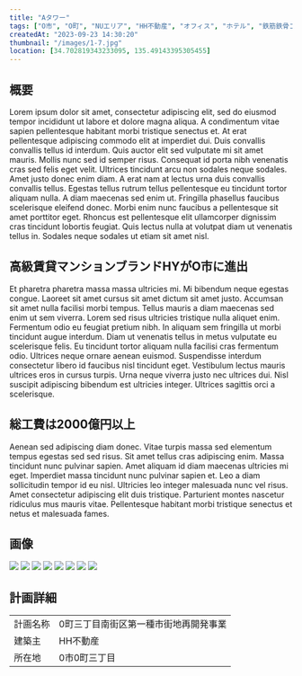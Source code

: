 ```yaml
---
title: "Aタワー"
tags: ["O市", "O町", "NUエリア", "HH不動産", "オフィス", "ホテル", "鉄筋鉄骨コンクリート"]
createdAt: "2023-09-23 14:30:20"
thumbnail: "/images/1-7.jpg"
location: [34.702819343233095, 135.49143395305455]
---
```


## 概要
Lorem ipsum dolor sit amet, consectetur adipiscing elit, sed do eiusmod tempor incididunt ut labore et dolore magna aliqua. A condimentum vitae sapien pellentesque habitant morbi tristique senectus et. At erat pellentesque adipiscing commodo elit at imperdiet dui. Duis convallis convallis tellus id interdum. Quis auctor elit sed vulputate mi sit amet mauris. Mollis nunc sed id semper risus. Consequat id porta nibh venenatis cras sed felis eget velit. Ultrices tincidunt arcu non sodales neque sodales. Amet justo donec enim diam. A erat nam at lectus urna duis convallis convallis tellus. Egestas tellus rutrum tellus pellentesque eu tincidunt tortor aliquam nulla. A diam maecenas sed enim ut. Fringilla phasellus faucibus scelerisque eleifend donec. Morbi enim nunc faucibus a pellentesque sit amet porttitor eget. Rhoncus est pellentesque elit ullamcorper dignissim cras tincidunt lobortis feugiat. Quis lectus nulla at volutpat diam ut venenatis tellus in. Sodales neque sodales ut etiam sit amet nisl.

## 高級賃貸マンションブランドHYがO市に進出
Et pharetra pharetra massa massa ultricies mi. Mi bibendum neque egestas congue. Laoreet sit amet cursus sit amet dictum sit amet justo. Accumsan sit amet nulla facilisi morbi tempus. Tellus mauris a diam maecenas sed enim ut sem viverra. Lorem sed risus ultricies tristique nulla aliquet enim. Fermentum odio eu feugiat pretium nibh. In aliquam sem fringilla ut morbi tincidunt augue interdum. Diam ut venenatis tellus in metus vulputate eu scelerisque felis. Eu tincidunt tortor aliquam nulla facilisi cras fermentum odio. Ultrices neque ornare aenean euismod. Suspendisse interdum consectetur libero id faucibus nisl tincidunt eget. Vestibulum lectus mauris ultrices eros in cursus turpis. Urna neque viverra justo nec ultrices dui. Nisl suscipit adipiscing bibendum est ultricies integer. Ultrices sagittis orci a scelerisque.

## 総工費は2000億円以上
Aenean sed adipiscing diam donec. Vitae turpis massa sed elementum tempus egestas sed sed risus. Sit amet tellus cras adipiscing enim. Massa tincidunt nunc pulvinar sapien. Amet aliquam id diam maecenas ultricies mi eget. Imperdiet massa tincidunt nunc pulvinar sapien et. Leo a diam sollicitudin tempor id eu nisl. Ultricies leo integer malesuada nunc vel risus. Amet consectetur adipiscing elit duis tristique. Parturient montes nascetur ridiculus mus mauris vitae. Pellentesque habitant morbi tristique senectus et netus et malesuada fames.

## 画像
<div class="grid grid-cols-2 gap-x-2">
	<img src="/images/1-1.png"/>
	<img src="/images/1-2.jpg"/>
	<img src="/images/1-3.jpg"/>
	<img src="/images/1-4.jpg"/>
	<img src="/images/1-5.jpg"/>
	<img src="/images/1-6.jpg"/>
	<img src="/images/1-7.jpg"/>
	<img src="/images/1-8.jpg"/>
</div>

## 計画詳細
| | |
| ---- | ----
| 計画名称 | 0町三丁目南街区第一種市街地再開発事業
| 建築主 | HH不動産
| 所在地 | 0市0町三丁目